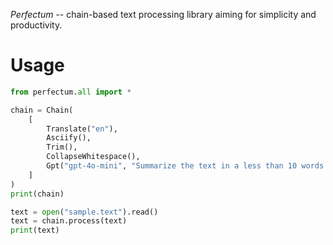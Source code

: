 _Perfectum_ -- chain-based text processing library aiming for simplicity and productivity.

# Usage

```python
from perfectum.all import *

chain = Chain(
    [
        Translate("en"),
        Asciify(),
        Trim(),
        CollapseWhitespace(),
        Gpt("gpt-4o-mini", "Summarize the text in a less than 10 words."),
    ]
)
print(chain)

text = open("sample.text").read()
text = chain.process(text)
print(text)
```
